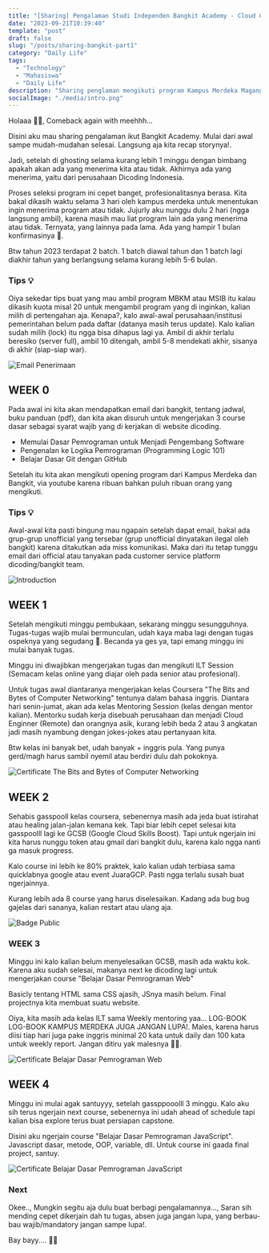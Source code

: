 ```yaml
---
title: "[Sharing] Pengalaman Studi Independen Bangkit Academy - Cloud Computing 2023 Batch 2"
date: "2023-09-21T10:39:40"
template: "post"
draft: false
slug: "/posts/sharing-bangkit-part1"
category: "Daily Life"
tags:
  - "Technology"
  - "Mahasiswa"
  - "Daily Life"
description: "Sharing penglaman mengikuti program Kampus Merdeka Magang Studi Independen Bersertifikat, Bangkit Academy by Google, Goto, and Traveloka."
socialImage: "./media/intro.png"
---
```


Holaaa 👋🏻, Comeback again with meehhh...

Disini aku mau sharing pengalaman ikut Bangkit Academy. Mulai dari awal sampe mudah-mudahan selesai. Langsung aja kita recap storynya!.

Jadi, setelah di ghosting selama kurang lebih 1 minggu dengan bimbang apakah akan ada yang menerima kita atau tidak. Akhirnya ada yang menerima, yaitu dari perusahaan Dicoding Indonesia. 

Proses seleksi program ini cepet banget, profesionalitasnya berasa. Kita bakal dikasih waktu selama 3 hari oleh kampus merdeka untuk menentukan ingin menerima program atau tidak. Jujurly aku nunggu dulu 2 hari (ngga langsung ambil), karena masih mau liat program lain ada yang menerima atau tidak. Ternyata, yang lainnya pada lama. Ada yang hampir 1 bulan konfirmasinya 👀. 

Btw tahun 2023 terdapat 2 batch. 1 batch diawal tahun dan 1 batch lagi diakhir tahun yang berlangsung selama kurang lebih 5-6 bulan.

### **Tips 💡**

Oiya sekedar tips buat yang mau ambil program MBKM atau MSIB itu kalau dikasih kuota misal 20 untuk mengambil program yang di inginkan, kalian milih di pertengahan aja. Kenapa?, kalo awal-awal perusahaan/institusi pemerintahan belum pada daftar (datanya masih terus update). Kalo kalian sudah milih (lock) itu ngga bisa dihapus lagi ya. Ambil di akhir terlalu beresiko (server full), ambil 10 ditengah, ambil 5-8 mendekati akhir, sisanya di akhir (siap-siap war).

![Email Penerimaan](media/accept-msib.png)

## WEEK 0

Pada awal ini kita akan mendapatkan email dari bangkit, tentang jadwal, buku panduan (pdf), dan kita akan disuruh untuk mengerjakan 3 course dasar sebagai syarat wajib yang di kerjakan di website dicoding.

- Memulai Dasar Pemrograman untuk Menjadi Pengembang Software
- Pengenalan ke Logika Pemrograman (Programming Logic 101)
- Belajar Dasar Git dengan GitHub

Setelah itu kita akan mengikuti opening program dari Kampus Merdeka dan Bangkit, via youtube karena ribuan bahkan puluh ribuan orang yang mengikuti.

### **Tips 💡**

Awal-awal kita pasti bingung mau ngapain setelah dapat email, bakal ada grup-grup unofficial yang tersebar (grup unofficial dinyatakan ilegal oleh bangkit) karena ditakutkan ada miss komunikasi. Maka dari itu tetap tunggu email dari official atau tanyakan pada customer service platform dicoding/bangkit team.

![Introduction](media/intro.png)

## WEEK 1

Setelah mengikuti minggu pembukaan, sekarang minggu sesungguhnya. Tugas-tugas wajib mulai bermunculan, udah kaya maba lagi dengan tugas ospeknya yang segudang 🤣. Becanda ya ges ya, tapi emang minggu ini mulai banyak tugas.

Minggu ini diwajibkan mengerjakan tugas dan mengikuti ILT Session (Semacam kelas online yang diajar oleh pada senior atau profesional).

Untuk tugas awal diantaranya mengerjakan kelas Coursera "The Bits and Bytes of Computer Networking" tentunya dalam bahasa inggris. Diantara hari senin-jumat, akan ada kelas Mentoring Session (kelas dengan mentor kalian). Mentorku sudah kerja disebuah perusahaan dan menjadi Cloud Enginner (Remote) dan orangnya asik, kurang lebih beda 2 atau 3 angkatan jadi masih nyambung dengan jokes-jokes atau pertanyaan kita.

Btw kelas ini banyak bet, udah banyak + inggris pula. Yang punya gerd/magh harus sambil nyemil atau berdiri dulu dah pokoknya.

![Certificate The Bits and Bytes of Computer Networking](media/cert-1.png)

## WEEK 2

Sehabis gasspooll kelas coursera, sebenernya masih ada jeda buat istirahat atau healing jalan-jalan kemana kek. Tapi biar lebih cepet selesai kita gasspoolll lagi ke GCSB (Google Cloud Skills Boost). Tapi untuk ngerjain ini kita harus nunggu token atau gmail dari bangkit dulu, karena kalo ngga nanti ga masuk progress.

Kalo course ini lebih ke 80% praktek, kalo kalian udah terbiasa sama quicklabnya google atau event JuaraGCP. Pasti ngga terlalu susah buat ngerjainnya.

Kurang lebih ada 8 course yang harus diselesaikan. Kadang ada bug bug gajelas dari sananya, kalian restart atau ulang aja.

![Badge Public](media/badge.png)

### WEEK 3

Minggu ini kalo kalian belum menyelesaikan GCSB, masih ada waktu kok. Karena aku sudah selesai, makanya next ke dicoding lagi untuk mengerjakan course "Belajar Dasar Pemrograman Web"

Basicly tentang HTML sama CSS ajasih, JSnya masih belum. Final projectnya kita membuat suatu website.

Oiya, kita masih ada kelas ILT sama Weekly mentoring yaa... LOG-BOOK LOG-BOOK KAMPUS MERDEKA JUGA JANGAN LUPA!. Males, karena harus diisi tiap hari juga pake inggris minimal 20 kata untuk daily dan 100 kata untuk weekly report. Jangan ditiru yak malesnya 🙏🏻.

![Certificate Belajar Dasar Pemrograman Web](media/dicoding-1.png)

## WEEK 4

Minggu ini mulai agak santuyyy, setelah gassppooolll 3 minggu. Kalo aku sih terus ngerjain next course, sebenernya ini udah ahead of schedule tapi kalian bisa explore terus buat persiapan capstone.

Disini aku ngerjain course "Belajar Dasar Pemrograman JavaScript". Javascript dasar, metode, OOP, variable, dll. Untuk course ini gaada final project, santuy.

![Certificate Belajar Dasar Pemrograman JavaScript](media/dicoding-2.png)

### Next

Okee.., Mungkin segitu aja dulu buat berbagi pengalamannya..., Saran sih mending cepet dikerjain dah tu tugas, absen juga jangan lupa, yang berbau-bau wajib/mandatory jangan sampe lupa!.

Bay bayy.... 👋🏻